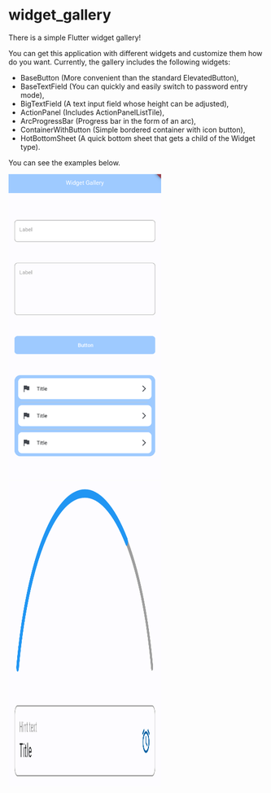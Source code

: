 # widget_gallery

There is a simple Flutter widget gallery!

You can get this application with different widgets and customize them how do you want.
Currently, the gallery includes the following widgets: 
- BaseButton (More convenient than the standard ElevatedButton), 
- BaseTextField (You can quickly and easily switch to password entry mode), 
- BigTextField (A text input field whose height can be adjusted), 
- ActionPanel (Includes ActionPanelListTile),
- ArcProgressBar (Progress bar in the form of an arc),
- ContainerWithButton (Simple bordered container with icon button),
- HotBottomSheet (A quick bottom sheet that gets a child of the Widget type).

You can see the examples below.

<img src="example.png" width="300" height="600">

<img src="example_2.png" width="300" height="600">




